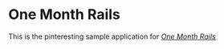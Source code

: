 # One Month Rails

This is the pinteresting sample application for 
[*One Month Rails*](http://onemonthrails.com)


